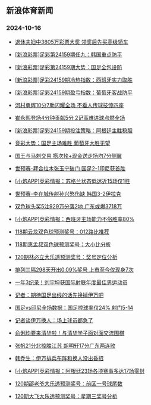 ## 新浪体育新闻 
### 2024-10-16

+ [退休夫妇中3805万彩票大奖 领奖后先买高级轿车](https://sports.sina.com.cn/l/2024-10-15/doc-incsqtkf1006155.shtml)

+ [[新浪彩票]足彩第24159期任九：韩国重点防平](https://sports.sina.com.cn/l/2024-10-15/doc-incsqtiz4630281.shtml)

+ [[新浪彩票]足彩第24159期大势：国足全包设防](https://sports.sina.com.cn/l/2024-10-15/doc-incsqtkf1013161.shtml)

+ [[新浪彩票]足彩24159期冷热指数：西班牙实力取胜](https://sports.sina.com.cn/l/2024-10-15/doc-incsqtkh7795452.shtml)

+ [[新浪彩票]足彩24159期盈亏指数：葡萄牙客战防平](https://sports.sina.com.cn/l/2024-10-15/doc-incsqtiz4631494.shtml)

+ [河村勇辉10分7助闪耀全场 不看人传球技惊四座](https://sports.sina.com.cn/basketball/nba/2024-10-15/doc-incsrcxv4488309.shtml)

+ [崔永熙登场4分钟贡献5分 2记高难进球点燃全场](https://sports.sina.com.cn/basketball/nba/2024-10-15/doc-incsrcxv4477132.shtml)

+ [[新浪彩票]足彩24159期投注策略：阿根廷主胜稳胆](https://sports.sina.com.cn/l/2024-10-15/doc-incsqtkh7791791.shtml)

+ [竞彩大势：国足主场难胜 葡萄牙大胜无望](https://sports.sina.com.cn/l/2024-10-15/doc-incsqtkc1411529.shtml)

+ [国王与马刺交易 搭次轮+现金送走场均7分侧翼](https://sports.sina.com.cn/basketball/nba/2024-10-15/doc-incsqtkc1430408.shtml)

+ [世预赛-拜合拉木张玉宁破门 国足2-1印尼获首胜](https://sports.sina.com.cn/china/national/2024-10-15/doc-incsrzcp0968868.shtml)

+ [[小炮APP]竞彩情报：苏格兰状态低迷近15场仅1胜](https://sports.sina.com.cn/l/2024-10-15/doc-incsrcxx1277766.shtml)

+ [世预赛-李在城传射孙兴慜伤缺 韩国3-2伊拉克](https://sports.sina.com.cn/china/asia/2024-10-15/doc-incsrzcs7404155.shtml)

+ [双色球头奖5注929万分落2地 广东或爆3718万](https://sports.sina.com.cn/l/2024-10-15/doc-incsrzcp0953970.shtml)

+ [[小炮APP]竞彩情报：西班牙主场能力不俗胜率80%](https://sports.sina.com.cn/l/2024-10-15/doc-incsrcxz0920247.shtml)

+ [118期云龙双色球预测奖号：012路比推荐](https://sports.sina.com.cn/l/2024-10-15/doc-incsrkfx0852442.shtml)

+ [118期惠孟叔双色球预测奖号：大小比分析](https://sports.sina.com.cn/l/2024-10-15/doc-incsrkfy7628687.shtml)

+ [120期林必立大乐透预测奖号：奖号定位分析](https://sports.sina.com.cn/l/2024-10-15/doc-incsrkfx0862615.shtml)

+ [排列三隔298天开出0.09%奖号 上市至今仅现身7次](https://sports.sina.com.cn/l/2024-10-15/doc-incsqxse7795684.shtml)

+ [一年3纪录！刘宇坤获国际射联年度最佳男运动员](https://sports.sina.com.cn/others/shoot/2024-10-15/doc-incsrqpv0836133.shtml)

+ [记者：期待国足出线的话先换掉伊万吧](https://sports.sina.com.cn/china/national/2024-10-15/doc-incssfmp0518701.shtml)

+ [国足vs印尼全场数据：国足控球率仅24% 射门5-14](https://sports.sina.com.cn/china/national/2024-10-15/doc-incsrzcr0646518.shtml)

+ [记者谈伊万换人：场上球员都急了](https://sports.sina.com.cn/china/national/2024-10-15/doc-incsrzcs7415431.shtml)

+ [俞俐均要来清华啦！与清华学子面对面交流围棋](https://sports.sina.com.cn/go/2024-10-15/doc-incsrqpr4326788.shtml)

+ [张帆21分北控胜江苏 胡明轩17分广东两连败](https://sports.sina.com.cn/basketball/cba/2024-10-15/doc-incsrzcr0638878.shtml)

+ [韩乔生：伊万排兵布阵和换人没出昏招](https://sports.sina.com.cn/china/national/2024-10-15/doc-incssfmq7295179.shtml)

+ [[小炮APP]竞彩情报：阿根廷23场各项赛事多达17场零封](https://sports.sina.com.cn/l/2024-10-15/doc-incsrcya7702020.shtml)

+ [120期邵老爷大乐透预测奖号：前区一号球尾数](https://sports.sina.com.cn/l/2024-10-15/doc-incsrkfx0863938.shtml)

+ [120期大飞大乐透预测奖号：星期三奖号分析](https://sports.sina.com.cn/l/2024-10-15/doc-incsrkfy7634903.shtml)

